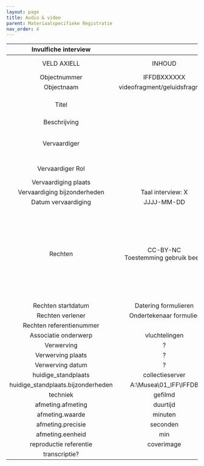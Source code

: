 ```yaml
---
layout: page
title: Audio & video
parent: Materiaalspecifieke Registratie
nav_order: 4
---
```



|        Invulfiche interview        |                                    |                                 |                                                                                                                                                    |
|:----------------------------------:|:----------------------------------:|---------------------------------|----------------------------------------------------------------------------------------------------------------------------------------------------|
| VELD AXIELL                        | INHOUD                             | REGISTRATIE COLLECTIEMEDEWERKER | INPUT ONDERZOEKER                                                                                                                                  |
| Objectnummer                       | IFFDBXXXXXX                        | X                               |                                                                                                                                                    |
| Objectnaam                         | videofragment/geluidsfragment      | X                               |                                                                                                                                                    |
| Titel                              |                                    |                                 | Interview met Naam Achternaam, X                                                                                                                   |
| Beschrijving                       |                                    |                                 | X                                                                                                                                                  |
| Vervaardiger                       |                                    |                                 | Achternaam, Voornaam<br> Achternaam, Voornaam                                                                                                          |
| Vervaardiger Rol                   |                                    |                                 | Interviewer<br>film-maker                                                                                                                             |
| Vervaardiging plaats               |                                    |                                 | X                                                                                                                                                  |
| Vervaardiging bijzonderheden       | Taal interview: X                  | X                               |                                                                                                                                                    |
| Datum vervaardiging                | JJJJ-MM-DD                         |                                 | JJJJ-MM-DD                                                                                                                                         |
| Rechten                            | CC-BY-NC<br>Toestemming gebruik beeld | X                               | Ondertekening formulier toestemming gebruik interview<br>Ondertekening formulier auteursrecht professionele opnameploeg (formulier   nog in opmaak) |
| Rechten startdatum                 | Datering formulieren               | X                               |                                                                                                                                                    |
| Rechten verlener                   | Ondertekenaar formulier            | X                               |                                                                                                                                                    |
| Rechten referentienummer           |                                    | X                               |                                                                                                                                                    |
| Associatie   onderwerp             | vluchtelingen                      | X                               |                                                                                                                                                    |
| Verwerving                         | ?                                  | ?                               |                                                                                                                                                    |
| Verwerving plaats                  | ?                                  | ?                               |                                                                                                                                                    |
| Verwerving datum                   | ?                                  | ?                               |                                                                                                                                                    |
| huidige_standplaats                | collectieserver                    | X                               |                                                                                                                                                    |
| huidige_standplaats.bijzonderheden | A:\Musea\01_IFF\IFFDB              | X                               |                                                                                                                                                    |
| techniek                           | gefilmd                            | X                               |                                                                                                                                                    |
| afmeting.afmeting                  | duurtijd                           | X                               |                                                                                                                                                    |
| afmeting.waarde                    | minuten                            | X                               |                                                                                                                                                    |
| afmeting.precisie                  | seconden                           | X                               |                                                                                                                                                    |
| afmeting.eenheid                   | min                                | X                               |                                                                                                                                                    |
| reproductie referentie             | coverimage                         | X                               |                                                                                                                                                    |
| transcriptie?                      |                                    |                                 |                                                                                                                                                    |

